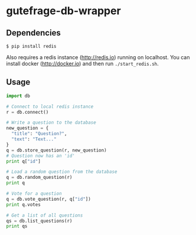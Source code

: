 # gutefrage-db-wrapper

## Dependencies

```
$ pip install redis
```

Also requires a redis instance (http://redis.io) running on localhost. You can install docker (http://docker.io) and then run `./start_redis.sh`.

## Usage

```python
import db

# Connect to local redis instance
r = db.connect()

# Write a question to the database
new_question = {
  "title": "Question?",
  "text": "Text..."
}
q = db.store_question(r, new_question)
# Question now has an 'id'
print q["id"]

# Load a random question from the database
q = db.random_question(r)
print q

# Vote for a question
q = db.vote_question(r, q["id"])
print q.votes

# Get a list of all questions
qs = db.list_questions(r)
print qs

```
